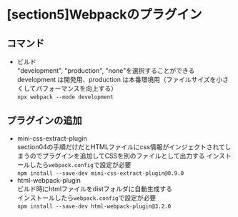 # [section5]Webpackのプラグイン

## コマンド
- ビルド  
   "development", "production", "none"を選択することができる  
   development は開発用、production は本番環境用（ファイルサイズを小さくしてパフォーマンスを向上する）      
  `npx webpack --mode development`

## プラグインの追加     
- mini-css-extract-plugin     
   section04の手順だけだとHTMLファイルにcss情報がインジェクトされてしまうのでプラグインを追加してCSSを別のファイルとして出力する
   インストールしたら`webpack.config`で設定が必要     
   `npm install --save-dev mini-css-extract-plugin@0.9.0`
- html-webpack-plugin      
   ビルド時にhtmlファイルをdistフォルダに自動生成する    
   インストールしたら`webpack.config`で設定が必要     
   `npm install --save-dev html-webpack-plugin@3.2.0`
